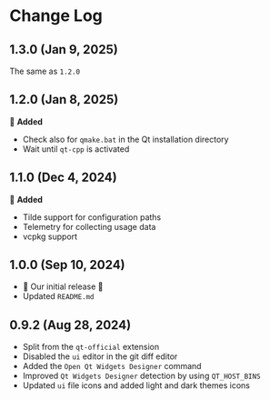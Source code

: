 # Change Log

## 1.3.0 (Jan 9, 2025)

The same as `1.2.0`

## 1.2.0 (Jan 8, 2025)

🎉 **Added**

- Check also for `qmake.bat` in the Qt installation directory
- Wait until `qt-cpp` is activated

## 1.1.0 (Dec 4, 2024)

🎉 **Added**

- Tilde support for configuration paths
- Telemetry for collecting usage data
- vcpkg support

## 1.0.0 (Sep 10, 2024)

- 🎉 Our initial release 🎉
- Updated `README.md`

## 0.9.2 (Aug 28, 2024)

- Split from the `qt-official` extension
- Disabled the `ui` editor in the git diff editor
- Added the `Open Qt Widgets Designer` command
- Improved `Qt Widgets Designer` detection by using `QT_HOST_BINS`
- Updated `ui` file icons and added light and dark themes icons
